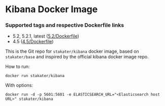 # Kibana Docker Image

### Supported tags and respective Dockerfile links
* 5.2, 5.2.1, latest ([5.2/Dockerfile](https://github.com/stakater/dockerfile-kibana/blob/master/5.2/Dockerfile))
* 4.5 ([4.5/Dockerfile](https://github.com/stakater/dockerfile-kibana/blob/master/4.5/Dockerfile))

This is the Git repo for `stakater/kibana` docker image, based on `stakater/base` and inspired by the official kibana docker image repo.


How to run:

```
docker run stakater/kibana
```

With options:
```
docker run -d -p 5601:5601 -e ELASTICSEARCH_URL="<Elasticsearch host URL>" stakater/kibana
```